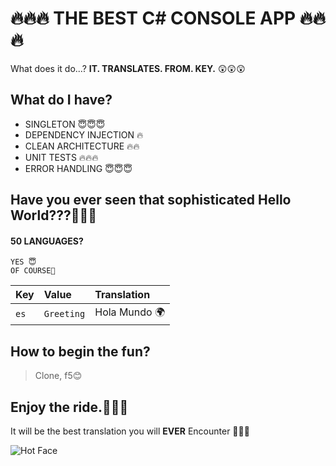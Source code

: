 
# 🔥🔥🔥 THE BEST C# CONSOLE APP 🔥🔥🔥

What does it do...? 
**IT. TRANSLATES. FROM. KEY.** 😲😲😲

## What do I have?

 - SINGLETON 😇😇😇
 - DEPENDENCY INJECTION 🔥
 - CLEAN ARCHITECTURE 🔥🔥
 - UNIT TESTS 🔥🔥🔥
 - ERROR HANDLING 😇😇😇

## Have you ever seen that sophisticated Hello World???🍕🍕🍕

#### 50 LANGUAGES?

```http
YES 😇
OF COURSE🌈
```

| Key | Value    | Translation                |
| :-------- | :------- | :------------------------- |
| `es` | `Greeting` | Hola Mundo 🌍|



## How to begin the fun?

>Clone, f5😊



## Enjoy the ride.🎵🎵🎵
It will be the best translation you will **EVER** Encounter 🌟🚀😊

![Hot Face](https://raw.githubusercontent.com/Tarikul-Islam-Anik/Telegram-Animated-Emojis/main/Smileys/Hot%20Face.webp) 







